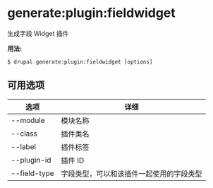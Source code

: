 # generate:plugin:fieldwidget
生成字段 Widget 插件

**用法:**
```
$ drupal generate:plugin:fieldwidget [options] 
```

## 可用选项
选项 | 详细
-------|-------------
--module | 模块名称
--class | 插件类名
--label | 插件标签
--plugin-id | 插件 ID
--field-type | 字段类型，可以和该插件一起使用的字段类型
